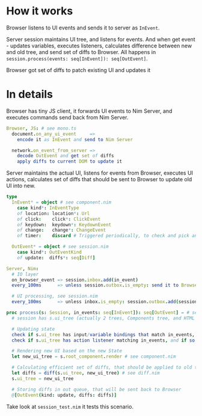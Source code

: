# How it works

Browser listens to UI events and sends it to server as `InEvent`.

Server session maintains UI tree, and listens for events. And when get event - updates variables, executes listeners, calculates difference between new and old tree, and send set of diffs to Browser. All happens in `session.process(events: seq[InEvent]): seq[OutEvent]`.

Browser got set of diffs to patch existing UI and updates it

# In details

Browser has tiny JS client, it forwards UI events to Nim Server, and executes commands send back from Nim Server.

```Nim
Browser, JS: # see mono.ts
  document.on_any_ui_event     =>
    encode it as InEvent and send to Nim Server

  network.on_event_from_server =>
    decode OutEvent and get set of diffs
    apply diffs to current DOM to update it
```

Server maintains the actual UI, listens for events from Browser, executes UI actions, calculates set of diffs that
should be sent to Browser to update old UI into new.

```Nim
type
  InEvent* = object # see component.nim
    case kind*: InEventType
    of location: location*: Url
    of click:    click*: ClickEvent
    of keydown:  keydown*: KeydownEvent
    of change:   change*: ChangeEvent
    of timer:    discard # Triggered periodically, to check and pick any background changes in state

  OutEvent* = object # see session.nim
    case kind*: OutEventKind
    of update:  diffs*: seq[Diff]

Server, Nim:
  # IO layer
  on_browser_event => session.inbox.add(in_event)
  every_100ms      => unless session.outbox.is_empty: send it to Browser.

  # UI processing, see session.nim
  every_100ms      => unless inbox.is_empty: session.outbox.add(session.process(session.inbox))

proc process(s: Session, in_events: seq[InEvent]): seq[OutEvent] = # see session.nim
  # session has s.ui_tree (actually 2 trees, Components tree, and HTML elements tree)

  # Updating state
  check if s.ui_tree has input/variable bindings that match in_events, and if so update variables
  check if s.ui_tree has action listener matching in_events, and if so execute it

  # Rendering new UI based on the new State
  let new_ui_tree = s.root_component.render # see component.nim

  # Calculating efficient set of diffs, that should be applied to old tree to turn it into new tree
  let diffs = diff(s.ui_tree, new_ui_tree) # see diff.nim
  s.ui_tree = new_ui_tree

  # Storing diffs in out queue, that will be sent back to Browser
  @[OutEvent(kind: update, diffs: diffs)]
```

Take look at `session_test.nim` it tests this scenario.